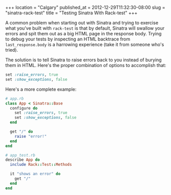 +++
location = "Calgary"
published_at = 2012-12-29T11:32:30-08:00
slug = "sinatra-rack-test"
title = "Testing Sinatra With Rack-test"
+++

A common problem when starting out with Sinatra and trying to exercise what you've built with `rack-test` is that by default, Sinatra will swallow your errors and spit them out as a big HTML page in the response body. Trying to debug your tests by inspecting an HTML backtrace from `last_response.body` is a harrowing experience (take it from someone who's tried).

The solution is to tell Sinatra to raise errors back to you instead of burying them in HTML. Here's the proper combination of options to accomplish that:

``` ruby
set :raise_errors, true
set :show_exceptions, false
```

Here's a more complete example:

``` ruby
# app.rb
class App < Sinatra::Base
  configure do
    set :raise_errors, true
    set :show_exceptions, false
  end

  get "/" do
    raise "error!"
  end
end
```

``` ruby
# app_test.rb
describe App do
  include Rack::Test::Methods

  it "shows an error" do
    get "/"
  end
end
```
